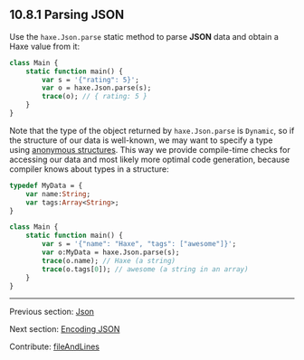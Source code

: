 ## 10.8.1 Parsing JSON

Use the `haxe.Json.parse` static method to parse **JSON** data and obtain a Haxe value from it:
```haxe
class Main {
    static function main() {
        var s = '{"rating": 5}';
        var o = haxe.Json.parse(s);
        trace(o); // { rating: 5 }
    }
}

```

Note that the type of the object returned by `haxe.Json.parse` is `Dynamic`, so if the structure of our data is well-known, we may want to specify a type using [anonymous structures](types-anonymous-structure.md). This way we provide compile-time checks for accessing our data and most likely more optimal code generation, because compiler knows about types in a structure:
```haxe
typedef MyData = {
    var name:String;
    var tags:Array<String>;
}

class Main {
    static function main() {
        var s = '{"name": "Haxe", "tags": ["awesome"]}';
        var o:MyData = haxe.Json.parse(s);
        trace(o.name); // Haxe (a string)
        trace(o.tags[0]); // awesome (a string in an array)
    }
}

```

---

Previous section: [Json](std-Json.md)

Next section: [Encoding JSON](std-Json-encoding.md)

Contribute: [fileAndLines](https://github.com/HaxeFoundation/HaxeManual/blob/master/10-std.tex#L339-339)